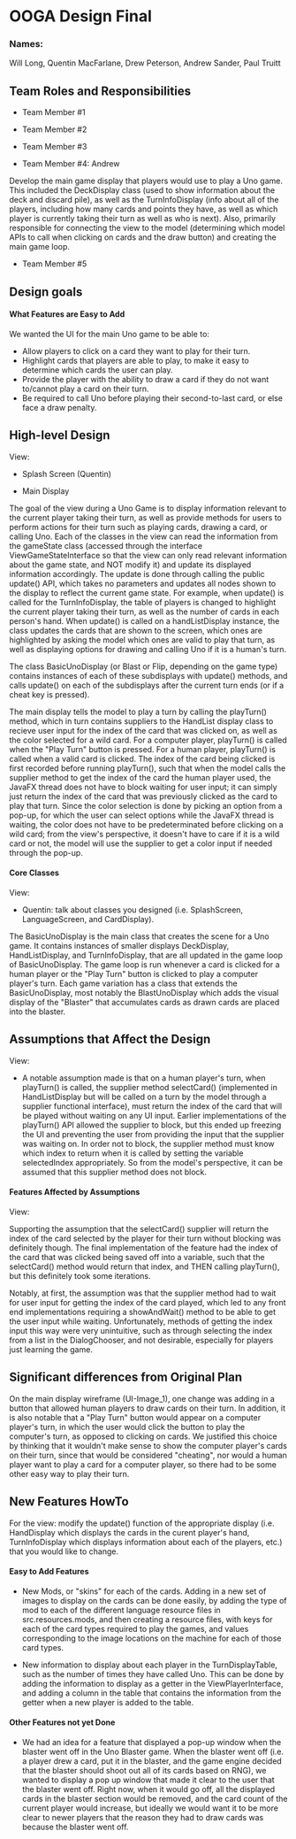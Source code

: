 # OOGA Design Final
### Names:

Will Long, Quentin MacFarlane, Drew Peterson, Andrew Sander, Paul Truitt

## Team Roles and Responsibilities

 * Team Member #1

 * Team Member #2

 * Team Member #3

 * Team Member #4: Andrew

Develop the main game display that players would use to play a Uno game. This included the DeckDisplay class (used to show information about the deck and discard pile), as well as
the TurnInfoDisplay (info about all of the players, including how many cards and points they have, as well as which player is currently taking their turn as well as who is next).
Also, primarily responsible for connecting the view to the model (determining which model APIs to call when clicking on cards and the draw button) and creating the main game loop.

 * Team Member #5


## Design goals

#### What Features are Easy to Add

We wanted the UI for the main Uno game to be able to:

* Allow players to click on a card they want to play for their turn.
* Highlight cards that players are able to play, to make it easy to determine which cards the user can play.
* Provide the player with the ability to draw a card if they do not want to/cannot play a card on their turn.
* Be required to call Uno before playing their second-to-last card, or else face a draw penalty.

## High-level Design

View:

* Splash Screen (Quentin)

* Main Display

The goal of the view during a Uno Game is to display information relevant to the current player taking their turn, as well as provide methods for users to perform actions for their turn such as playing cards, drawing a card, or calling Uno.
Each of the classes in the view can read the information from the gameState class (accessed through the interface ViewGameStateInterface so that the view can only read relevant information about the game state, and NOT modify it) and update its displayed information accordingly.
The update is done through calling the public update() API, which takes no parameters and updates all nodes shown to the display to reflect the current game state.
For example, when update() is called for the TurnInfoDisplay, the table of players is changed to highlight the current player taking their turn, as well as the number of cards in each person's hand.
When update() is called on a handListDisplay instance, the class updates the cards that are shown to the screen, which ones are highlighted by asking the model which ones are valid to play that turn, as well as displaying options for drawing and calling Uno if it is a human's turn.

The class BasicUnoDisplay (or Blast or Flip, depending on the game type) contains instances of each of these subdisplays with update() methods, and calls update() on each of the subdisplays after the current turn ends (or if a cheat key is pressed).

The main display tells the model to play a turn by calling the playTurn() method, which in turn contains suppliers to the HandList display class to recieve user input for the index of the card that was clicked on, as well as the color selected for a wild card.
For a computer player, playTurn() is called when the "Play Turn" button is pressed.
For a human player, playTurn() is called when a valid card is clicked. The index of the card being clicked is first recorded before running playTurn(), such that when the model calls the supplier method to get the index of the card the human player used, the JavaFX thread does not have to block waiting for user input;
it can simply just return the index of the card that was previously clicked as the card to play that turn. Since the color selection is done by picking an option from a pop-up, for which the user can select options while the JavaFX thread is waiting, the color does not have to be predeterminated before clicking on a wild card;
from the view's perspective, it doesn't have to care if it is a wild card or not, the model will use the supplier to get a color input if needed through the pop-up.

#### Core Classes

View:

* Quentin: talk about classes you designed (i.e. SplashScreen, LanguageScreen, and CardDisplay).

The BasicUnoDisplay is the main class that creates the scene for a Uno game. It contains instances of smaller displays DeckDisplay, HandListDisplay, and TurnInfoDisplay, that are all updated
in the game loop of BasicUnoDisplay. The game loop is run whenever a card is clicked for a human player or the "Play Turn" button is clicked to play a computer player's turn. Each game variation has a class that extends
the BasicUnoDisplay, most notably the BlastUnoDisplay which adds the visual display of the "Blaster" that accumulates cards
as drawn cards are placed into the blaster.

## Assumptions that Affect the Design

View:

* A notable assumption made is that on a human player's turn, when playTurn() is called, the supplier method selectCard() (implemented in HandListDisplay but will be called on a turn by the model through a supplier functional interface),
must return the index of the card that will be played without waiting on any UI input. Earlier implementations
of the playTurn() API allowed the supplier to block, but this ended up freezing the UI and preventing the user from providing the input that the supplier was waiting on. In order not to block, the supplier method must know which index to return when it is called by setting the variable selectedIndex appropriately.
So from the model's perspective, it can be assumed that this supplier method does not block.


#### Features Affected by Assumptions

View:

Supporting the assumption that the selectCard() supplier will return the index of the card selected by the player for their turn without blocking was definitely though. The final implementation of the feature
had the index of the card that was clicked being saved off into a variable, such that the selectCard() method would return that index, and THEN calling playTurn(), but this definitely took some iterations.

Notably, at first, the assumption was that the supplier method had to wait for user input for getting the index of the card played, which led to any front end implementations requiring a showAndWait() method to be able to get the user input
while waiting. Unfortunately, methods of getting the index input this way were very unintuitive, such as through selecting the index from a list in the DialogChooser, and not desirable, especially for players just learning the game.


## Significant differences from Original Plan

On the main display wireframe (UI-Image_1), one change was adding in a button that allowed human players to draw cards on their turn.
In addition, it is also notable that a "Play Turn" button would appear on a computer player's turn, in which the user would click the button to play the computer's turn, as opposed to clicking on cards.
We justified this choice by thinking that it wouldn't make sense to show the computer player's cards on their turn, since that would be considered "cheating", nor would a human player want to play a card for a computer player, so there had to be some other easy way to play their turn.

## New Features HowTo

For the view: modify the update() function of the appropriate display (i.e. HandDisplay which displays the cards in the curent player's hand, TurnInfoDisplay which displays information about each of the players, etc.) that you would like to change.


#### Easy to Add Features

* New Mods, or "skins" for each of the cards. Adding in a new set of images to display on the cards can be done easily, by adding the type of mod to each of the different language resource files in src.resources.mods, and then
creating a resource files, with keys for each of the card types required to play the games, and values corresponding to the image locations on the machine for each of those card types.

* New information to display about each player in the TurnDisplayTable, such as the number of times they have called Uno. This can be done by adding the information to display as a getter in the ViewPlayerInterface,
and adding a column in the table that contains the information from the getter when a new player is added to the table.

#### Other Features not yet Done

* We had an idea for a feature that displayed a pop-up window when the blaster went off in the Uno Blaster game.
When the blaster went off (i.e. a player drew a card, put it in the blaster, and the game engine decided that the blaster should shoot out all of its cards based on RNG), we wanted to display a pop up window that made it clear to the user that the blaster went off.
Right now, when it would go off, all the displayed cards in the blaster section would be removed, and the card count of the current player would increase, but ideally we would want it to be more clear to newer players that the reason they had to draw cards was because the blaster went off.

